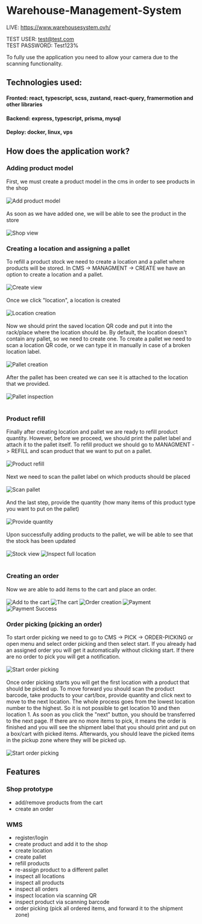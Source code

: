 # Warehouse-Management-System

LIVE: https://www.warehousesystem.ovh/

TEST USER: test@test.com <br />
TEST PASSWORD: Test123%

To fully use the application you need to allow your camera due to the scanning functionality.

## Technologies used:
 #### Fronted: react, typescript, scss, zustand, react-query, framermotion and other libraries
 
 #### Backend: express, typescript, prisma, mysql
 
 #### Deploy: docker, linux, vps

## How does the application work?

 ### Adding product model
  First, we must create a product model in the cms in order to see products in the shop
  <br><br>
  ![Add product model](https://github.com/Hero1230/Warehouse-management-System/blob/master/images-gh/add-prod.png?raw=true)
   <br><br>
  As soon as we have added one, we will be able to see the product in the store
  <br><br>
![Shop view](https://github.com/Hero1230/Warehouse-management-System/blob/master/images-gh/Zrzut%20ekranu%202023-09-1%20o%2019.29.42.png?raw=true)
### Creating a location and assigning a pallet
 To refill a product stock we need to create a location and a pallet where products will be stored.
 In CMS -> MANAGMENT -> CREATE we have an option to create a location and a pallet.
 <br><br>
 ![Create view](https://github.com/Hero1230/Warehouse-management-System/blob/master/images-gh/create-view.png?raw=true)
 <br><br>
 Once we click "location", a location is created
 <br><br>
 ![Location creation](https://github.com/Hero1230/Warehouse-management-System/blob/master/images-gh/create-location.png?raw=true)
 <br><br>
 Now we should print the saved location QR code and put it into the rack/place where the location should be.
 By default, the location doesn't contain any pallet, so we need to create one.
 To create a pallet we need to scan a location QR code, or we can type it in manually in case of a broken location label.
 <br><br>
 ![Pallet creation](https://github.com/Hero1230/Warehouse-management-System/blob/master/images-gh/create-pallet.png?raw=true)
 <br><br>
 After the pallet has been created we can see it is attached to the location that we provided.
 <br><br>
 ![Pallet inspection](https://github.com/Hero1230/Warehouse-management-System/blob/master/images-gh/pallet-inspection.png?raw=true)
 <br><br>
 ### Product refill
 Finally after creating location and pallet we are ready to refill product quantity.
 However, before we proceed, we should print the pallet label and attach it to the pallet itself.
 To refill product we should go to MANAGMENT -> REFILL and scan product that we want to put on a pallet.
 <br><br>
 ![Product refill](https://github.com/Hero1230/Warehouse-management-System/blob/master/images-gh/scan-product.png?raw=true)
 <br><br>
 Next we need to scan the pallet label on which products should be placed
 <br><br>
 ![Scan pallet](https://github.com/Hero1230/Warehouse-management-System/blob/master/images-gh/scan-pallet.png?raw=true)
 <br><br>
 And the last step, provide the quantity (how many items of this product type you want to put on the pallet)
 <br><br>
 ![Provide quantity](https://github.com/Hero1230/Warehouse-management-System/blob/master/images-gh/provide-quantity.png?raw=true)
 <br><br>
 Upon successfully adding products to the pallet, we will be able to see that the stock has been updated
 <br><br>
  ![Stock view](https://github.com/Hero1230/Warehouse-management-System/blob/master/images-gh/stock-view.png?raw=true)
  ![Inspect full location](https://github.com/Hero1230/Warehouse-management-System/blob/master/images-gh/inspect-full-location.png?raw=true)
  <br><br>
 ### Creating an order
  Now we are able to add items to the cart and place an order.
  <br><br>
  ![Add to the cart](https://github.com/Hero1230/Warehouse-management-System/blob/master/images-gh/add-cart.png?raw=true)
  ![The cart](https://github.com/Hero1230/Warehouse-management-System/blob/master/images-gh/cart.png?raw=true)
  ![Order creation](https://github.com/Hero1230/Warehouse-management-System/blob/master/images-gh/order-creation.png?raw=true)
  ![Payment](https://github.com/Hero1230/Warehouse-management-System/blob/master/images-gh/payment.png?raw=true)
  ![Payment Success](https://github.com/Hero1230/Warehouse-management-System/blob/master/images-gh/success-payment.png?raw=true)
 ### Order picking (picking an order)
 To start order picking we need to go to CMS -> PICK -> ORDER-PICKING or open menu and select order picking and then select start.
 If you already had an assigned order you will get it automatically without clicking start.
 If there are no order to pick you will get a notification.
   <br><br>
 ![Start order picking](https://github.com/Hero1230/Warehouse-management-System/blob/master/images-gh/start-order-picking.png?raw=true)
   <br><br>
 Once order picking starts you will get the first location with a product that should be picked up.
 To move forward you should scan the product barcode, take products to your cart/box, provide quantity and click next to move to the next location.
 The whole process goes from the lowest location number to the highest. So it is not possible to get location 10 and then location 1.
 As soon as you click the "next" button, you should be transferred to the next page. If there are no more items to pick, it means the order is finished and you will see the shipment label that you should print and put on a box/cart with picked items. Afterwards, you should leave the picked items in the pickup zone where they will be picked up.
   <br><br>
    ![Start order picking](https://github.com/Hero1230/Warehouse-management-System/blob/master/images-gh/order-picking%20finish.png?raw=true)
  
  
## Features
### Shop prototype
  - add/remove products from the cart
  - create an order

### WMS
  - register/login
  - create product and add it to the shop
  - create location
  - create pallet
  - refill products
  - re-assign product to a different pallet
  - inspect all locations
  - inspect all products
  - inspect all orders
  - inspect location via scanning QR
  - inspect product via scanning barcode
  - order picking (pick all ordered items, and forward it to the shipment zone)
